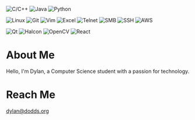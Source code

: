 ![C/C++](https://img.shields.io/badge/Language-C%2FC%2B%2B-blue?logo=cplusplus)
![Java](https://img.shields.io/badge/Language-Java-red?logo=java)
![Python](https://img.shields.io/badge/Language-Python-yellow?logo=python)

![Linux](https://img.shields.io/badge/Tools-Linux-blue?logo=linux)
![Git](https://img.shields.io/badge/Tools-Git-orange?logo=git)
![Vim](https://img.shields.io/badge/Tools-Vim-darkgreen?logo=vim)
![Excel](https://img.shields.io/badge/Tools-Excel-green?logo=microsoft-excel)
![Telnet](https://img.shields.io/badge/Tools-Telnet-gray)
![SMB](https://img.shields.io/badge/Tools-SMB-blue)
![SSH](https://img.shields.io/badge/Tools-SSH-black)
![AWS](https://img.shields.io/badge/Tools-AWS-orange?logo=amazonaws)

![Qt](https://img.shields.io/badge/Library-Qt-green?logo=qt)
![Halcon](https://img.shields.io/badge/Library-Halcon-blue)
![OpenCV](https://img.shields.io/badge/Library-OpenCV-teal?logo=opencv)
![React](https://img.shields.io/badge/Library-React-blue?logo=react)

# About Me

Hello, I'm Dylan, a Computer Science student with a passion for technology.

# Reach Me
dylan@dodds.org

<!--
- 🔭 I’m currently working on ...
- 🌱 I’m currently learning ...
- 👯 I’m looking to collaborate on ...
- 🤔 I’m looking for help with ...
- 💬 Ask me about ...
- 📫 How to reach me: ...
- 😄 Pronouns: ...
- ⚡ Fun fact: ...
-->
